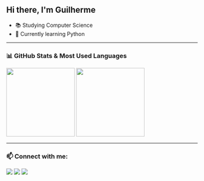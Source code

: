 ## Hi there, I'm Guilherme

<!-- - 💻 Interning in fullStack Development  -->
- 📚 Studying Computer Science  
- 🌱 Currently learning Python  

---

### 📊 GitHub Stats & Most Used Languages  
<div align="left">
  <img height="180em" src="https://github-readme-stats.vercel.app/api?username=guigovs&show_icons=true&theme=dark" />
  <img height="180em" src="https://github-readme-stats.vercel.app/api/top-langs/?username=guigovs&layout=compact&theme=dark" />
</div>

---

### 📫 Connect with me:  
<div align="left">
  <a href="https://instagram.com/guim_dias"><img src="https://img.shields.io/badge/Instagram-E4405F?style=for-the-badge&logo=instagram&logoColor=white"/></a>
  <a href="mailto:guilhermedias2501@gmail.com"><img src="https://img.shields.io/badge/Gmail-D14836?style=for-the-badge&logo=gmail&logoColor=white"/></a>
  <a href="https://linkedin.com/in/guilhermemascarenhas0"><img src="https://img.shields.io/badge/LinkedIn-0077B5?style=for-the-badge&logo=linkedin&logoColor=white"/></a>
</div>
